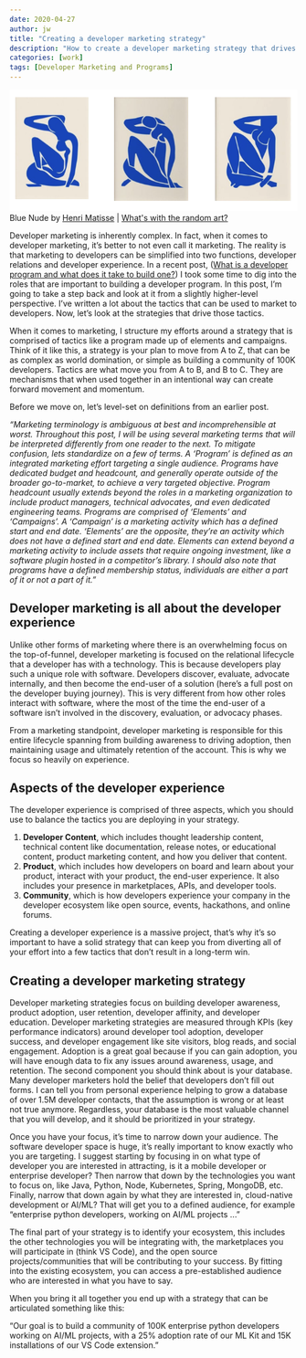 ```yaml
---
date: 2020-04-27
author: jw
title: "Creating a developer marketing strategy"
description: "How to create a developer marketing strategy that drives product adoption, awareness, and retention with developers."
categories: [work]
tags: [Developer Marketing and Programs]
---
```

![Emerald](img/siteart-matisse.png "Art by Henri Matisse")
<span class="heroart">Blue Nude by <a href="https://www.henrimatisse.org/">Henri Matisse</a> | <a href="../about#whats-with-the-random-art">What's with the random art?</a></span>


Developer marketing is inherently complex. In fact, when it comes to developer marketing, it’s better to not even call it marketing. The reality is that marketing to developers can be simplified into two functions, developer relations and developer experience. In a recent post, (<a href="https://jesse-williams.com/what-is-a-developer-program">What is a developer program and what does it take to build one?</a>) I took some time to dig into the roles that are important to building a developer program. In this post, I’m going to take a step back and look at it from a slightly higher-level perspective. I’ve written a lot about the tactics that can be used to market to developers. Now, let’s look at the strategies that drive those tactics.

When it comes to marketing, I structure my efforts around a strategy that is comprised of tactics like a program made up of elements and campaigns. Think of it like this, a strategy is your plan to move from A to Z, that can be as complex as world domination, or simple as building a community of 100K developers. Tactics are what move you from A to B, and B to C. They are mechanisms that when used together in an intentional way can create forward movement and momentum. 

Before we move on, let’s level-set on definitions from an earlier post.

<em>“Marketing terminology is ambiguous at best and incomprehensible at worst. Throughout this post, I will be using several marketing terms that will be interpreted differently from one reader to the next. To mitigate confusion, lets standardize on a few of terms. A ‘Program’ is defined as an integrated marketing effort targeting a single audience. Programs have dedicated budget and headcount, and generally operate outside of the broader go-to-market, to achieve a very targeted objective. Program headcount usually extends beyond the roles in a marketing organization to include product managers, technical advocates, and even dedicated engineering teams. Programs are comprised of ‘Elements’ and ‘Campaigns’. A ‘Campaign’ is a marketing activity which has a defined start and end date. ‘Elements’ are the opposite, they’re an activity which does not have a defined start and end date. Elements can extend beyond a marketing activity to include assets that require ongoing investment, like a software plugin hosted in a competitor’s library. I should also note that programs have a defined membership status, individuals are either a part of it or not a part of it.”</em>
   
<h2>Developer marketing is all about the developer experience</h2>
Unlike other forms of marketing where there is an overwhelming focus on the top-of-funnel, developer marketing is focused on the relational lifecycle that a developer has with a technology. This is because developers play such a unique role with software. Developers discover, evaluate, advocate internally, and then become the end-user of a solution (here’s a full post on the developer buying journey). This is very different from how other roles interact with software, where the most of the time the end-user of a software isn’t involved in the discovery, evaluation, or advocacy phases. 

From a marketing standpoint, developer marketing is responsible for this entire lifecycle spanning from building awareness to driving adoption, then maintaining usage and ultimately retention of the account. This is why we focus so heavily on experience. 

<h2>Aspects of the developer experience</h2>
The developer experience is comprised of three aspects, which you should use to balance the tactics you are deploying in your strategy.
<ol>
<li><strong>Developer Content</strong>, which includes thought leadership content, technical content like documentation, release notes, or educational content, product marketing content, and how you deliver that content.</li>
<li><strong>Product</strong>, which includes how developers on board and learn about your product, interact with your product, the end-user experience. It also includes your presence in marketplaces, APIs, and developer tools.</li> 
<li><strong>Community</strong>, which is how developers experience your company in the developer ecosystem like open source, events, hackathons, and online forums.</li>
</ol> 

Creating a developer experience is a massive project, that’s why it’s so important to have a solid strategy that can keep you from diverting all of your effort into a few tactics that don’t result in a long-term win.

<h2>Creating a developer marketing strategy</h2>
Developer marketing strategies focus on building developer awareness, product adoption, user retention, developer affinity, and developer education. Developer marketing strategies are measured through KPIs (key performance indicators) around developer tool adoption, developer success, and developer engagement like site visitors, blog reads, and social engagement. Adoption is a great goal because if you can gain adoption, you will have enough data to fix any issues around awareness, usage, and retention. The second component you should think about is your database. Many developer marketers hold the belief that developers don’t fill out forms. I can tell you from personal experience helping to grow a database of over 1.5M developer contacts, that the assumption is wrong or at least not true anymore. Regardless, your database is the most valuable channel that you will develop, and it should be prioritized in your strategy. 

Once you have your focus, it’s time to narrow down your audience. The software developer space is huge, it’s really important to know exactly who you are targeting. I suggest starting by focusing in on what type of developer you are interested in attracting, is it a mobile developer or enterprise developer? Then narrow that down by the technologies you want to focus on, like Java, Python, Node, Kubernetes, Spring, MongoDB, etc. Finally, narrow that down again by what they are interested in, cloud-native development or AI/ML? That will get you to a defined audience, for example “enterprise python developers, working on AI/ML projects ...”

The final part of your strategy is to identify your ecosystem, this includes the other technologies you will be integrating with, the marketplaces you will participate in (think VS Code), and the open source projects/communities that will be contributing to your success. By fitting into the existing ecosystem, you can access a pre-established audience who are interested in what you have to say. 

When you bring it all together you end up with a strategy that can be articulated something like this:

“Our goal is to build a community of 100K enterprise python developers working on AI/ML projects, with a 25% adoption rate of our ML Kit and 15K installations of our VS Code extension.”
